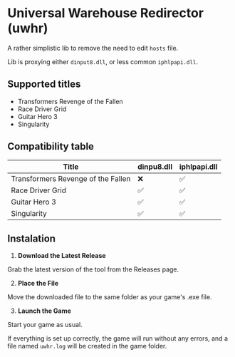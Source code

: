 # Universal Warehouse Redirector (uwhr)

A rather simplistic lib to remove the need to edit `hosts` file.

Lib is proxying either `dinput8.dll`, or less common `iphlpapi.dll`.

## Supported titles

- Transformers Revenge of the Fallen
- Race Driver Grid
- Guitar Hero 3
- Singularity

## Compatibility table

| Title                              | dinpu8.dll | iphlpapi.dll |
|------------------------------------|------------|--------------|
| Transformers Revenge of the Fallen | ❌          | ✅            |
| Race Driver Grid                   | ✅          | ✅            |
| Guitar Hero 3                      | ✅          | ✅            |
| Singularity                        | ✅          | ✅            |

## Instalation

1. **Download the Latest Release**

Grab the latest version of the tool from the Releases page.

2. **Place the File**

Move the downloaded file to the same folder as your game's .exe file.

3. **Launch the Game**

Start your game as usual.

If everything is set up correctly, the game will run without any errors, and a file named `uwhr.log` will be created in the game folder.
